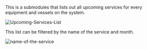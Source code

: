 This is a submodules that lists out all upcoming services for every equipment and vessels on the system.

![Upcoming-Services-List](/img/Upcoming-Services-List.png)

This list can be filtered by the name of the service and month.

![name-of-the-service](/img/name-of-the-service.png)
